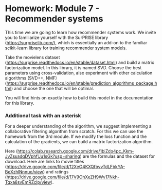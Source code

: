 # Homework: Module 7 - Recommender systems

This time we are going to learn how recommender systems work. We invite you to familiarize yourself with the SurPRISE library (https://surpriselib.com/), which is essentially an add-on to the familiar scikit-learn library for training recommender system models.

Take the movielens dataset (https://surprise.readthedocs.io/en/stable/dataset.html) and build a matrix factorization model. In this library, it is named SVD. Choose the best parameters using cross-validation, also experiment with other calculation algorithms (SVD++, NMF) (https://surprise.readthedocs.io/en/stable/prediction_algorithms_package.html) and choose the one that will be optimal.

You will find hints on exactly how to build this model in the documentation for this library.

### Additional task with an asterisk

For a deeper understanding of the algorithm, we suggest implementing a collaborative filtering algorithm from scratch. For this we can use the homework from the 3rd module. If we modify the loss function and the calculation of the gradients, we can build a matrix factorization algorithm.

Here (https://colab.research.google.com/drive/1biZdo4pc_Kkm-JvZsuadqDVphfUu1sGk?usp=sharing) are the formulas and the dataset for download. Here are links to movie titles (https://drive.google.com/file/d/12XeO4KXQfbvvTdLFbkYA-BeXzhlNnnuo/view) and ratings (https://drive.google.com/file/d/17V9OhXeZH9Wv17Nkh-Tqxa8svEmRZcIp/view).